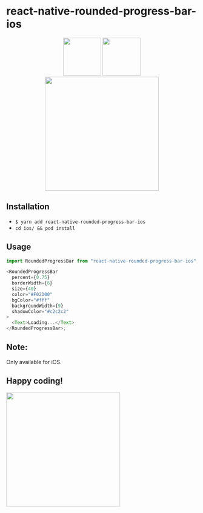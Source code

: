 # react-native-rounded-progress-bar-ios


<p align="center">	
  <img src="https://user-images.githubusercontent.com/4986411/69918905-741ddf80-1477-11ea-8c30-8afe621c9364.png" width="100" />	
  <img src="https://user-images.githubusercontent.com/4986411/69918906-741ddf80-1477-11ea-957b-91b654577f59.png" width="100" />	
  <img src="https://user-images.githubusercontent.com/4986411/69918907-74b67600-1477-11ea-89d7-63cd41662c48.gif" width=300 />
</p>


## Installation

- `$ yarn add react-native-rounded-progress-bar-ios`
- `cd ios/ && pod install`

## Usage

```javascript
import RoundedProgressBar from "react-native-rounded-progress-bar-ios";

<RoundedProgressBar
  percent={0.75}
  borderWidth={6}
  size={40}
  color="#F02D00"
  bgColor="#fff"
  backgroundWidth={9}
  shadowColor="#c2c2c2"
>
  <Text>Loading...</Text>
</RoundedProgressBar>;
```

## Note:

Only available for iOS.

## Happy coding!

<img src="https://media.giphy.com/media/fm5JqspHFgIXm/giphy.gif" width="300" />
